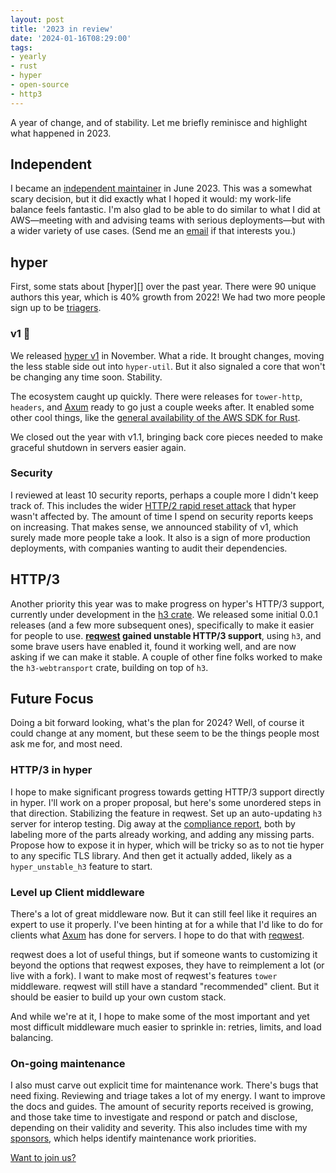 ```yaml
---
layout: post
title: '2023 in review'
date: '2024-01-16T08:29:00'
tags:
- yearly
- rust
- hyper
- open-source
- http3
---
```

A year of change, and of stability. Let me briefly reminisce and highlight what happened in 2023.

## Independent

I became an [independent maintainer](https://seanmonstar.com/blog/independent-open-source-maintainer/) in June 2023.  This was a somewhat scary decision, but it did exactly what I hoped it would: my work-life balance feels fantastic. I'm also glad to be able to do similar to what I did at AWS—meeting with and advising teams with serious deployments—but with a wider variety of use cases. (Send me an [email][sponsor] if that interests you.)

## hyper

First, some stats about [hyper][] over the past year. There were 90 unique authors this year, which is 40% growth from 2022! We had two more people sign up to be [triagers](https://hyper.rs/contrib/governance#triager).

### v1 🚀

We released [hyper v1][] in November. What a ride. It brought changes, moving the less stable side out into `hyper-util`. But it also signaled a core that won't be changing any time soon. Stability.

The ecosystem caught up quickly. There were releases for `tower-http`, `headers`, and  [Axum](https://tokio.rs/blog/2023-11-27-announcing-axum-0-7-0) ready to go just a couple weeks after.  It enabled some other cool things, like the [general availability of the AWS SDK for Rust](https://aws.amazon.com/about-aws/whats-new/2023/11/aws-sdk-rust/).

We closed out the year with v1.1, bringing back core pieces needed to make graceful shutdown in servers easier again.

### Security

I reviewed at least 10 security reports, perhaps a couple more I didn't keep track of. This includes the wider [HTTP/2 rapid reset attack](https://seanmonstar.com/blog/hyper-http2-rapid-reset-unaffected/) that hyper wasn't affected by. The amount of time I spend on security reports keeps on increasing. That makes sense, we announced stability of v1, which surely made more people take a look. It also is a sign of more production deployments, with companies wanting to audit their dependencies.

## HTTP/3

Another priority this year was to make progress on hyper's HTTP/3 support, currently under development in the [h3 crate][h3]. We released some initial 0.0.1 releases (and a few more subsequent ones), specifically to make it easier for people to use. **[reqwest][] gained unstable HTTP/3 support**, using `h3`, and some brave users have enabled it, found it working well, and are now asking if we can make it stable. A couple of other fine folks worked to make the `h3-webtransport` crate, building on top of `h3`.

## Future Focus

Doing a bit forward looking, what's the plan for 2024?  Well, of course it could change at any moment, but these seem to be the things people most ask me for, and most need.

### HTTP/3 in hyper

I hope to make significant progress towards getting HTTP/3 support directly in hyper. I'll work on a proper proposal, but here's some unordered steps in that direction. Stabilizing the feature in reqwest. Set up an auto-updating `h3` server for interop testing. Dig away at the [compliance report](https://hyper.rs/h3/ci/compliance/report.html), both by labeling more of the parts already working, and adding any missing parts. Propose how to expose it in hyper, which will be tricky so as to not tie hyper to any specific TLS library. And then get it actually added, likely as a `hyper_unstable_h3` feature to start.

### Level up Client middleware

There's a lot of great middleware now. But it can still feel like it requires an expert to use it properly. I've been hinting at for a while that I'd like to do for clients what [Axum][] has done for servers. I hope to do that with [reqwest][].

reqwest does a lot of useful things, but if someone wants to customizing it beyond the options that reqwest exposes, they have to reimplement a lot (or live with a fork). I want to make most of reqwest's features `tower` middleware. reqwest will still have a standard "recommended" client. But it should be easier to build up your own custom stack.

And while we're at it, I hope to make some of the most important and yet most difficult middleware much easier to sprinkle in: retries, limits, and load balancing.

### On-going maintenance

I also must carve out explicit time for maintenance work. There's bugs that need fixing. Reviewing and triage takes a lot of my energy. I want to improve the docs and guides.  The amount of security reports received is growing, and those take time to investigate and respond or patch and disclose, depending on their validity and severity. This also includes time with my [sponsors][sponsor], which helps identify maintenance work priorities.

[Want to join us?](https://hyper.rs/contrib/contributing/)

[hyper v1]: https://seanmonstar.com/blog/hyper-v1/
[h3]: https://github.com/hyperium/h3
[Axum]: https://crates.io/crates/axum
[reqwest]: https://crates.io/crates/reqwest
[sponsor]: https://seanmonstar.com/sponsor
